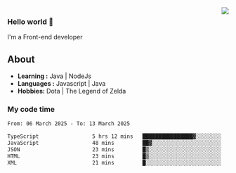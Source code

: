 <img align='right' src="https://github-readme-stats.vercel.app/api?username=jumodada&show_icons=true&theme=vue">

### Hello world 👋

I'm a Front-end developer 
    
## About
-  **Learning :** Java | NodeJs
-  **Languages :** Javascript | Java
-  **Hobbies:** Dota | The Legend of Zelda

### My code time

<!--START_SECTION:waka-->

```txt
From: 06 March 2025 - To: 13 March 2025

TypeScript                 5 hrs 12 mins   ████████████████▓░░░░░░░░   67.18 %
JavaScript                 48 mins         ██▓░░░░░░░░░░░░░░░░░░░░░░   10.40 %
JSON                       23 mins         █▒░░░░░░░░░░░░░░░░░░░░░░░   05.04 %
HTML                       23 mins         █▒░░░░░░░░░░░░░░░░░░░░░░░   04.98 %
XML                        21 mins         █░░░░░░░░░░░░░░░░░░░░░░░░   04.54 %
```

<!--END_SECTION:waka-->
